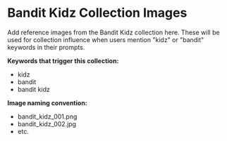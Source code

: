 # Bandit Kidz Collection Images

Add reference images from the Bandit Kidz collection here. These will be used for collection influence when users mention "kidz" or "bandit" keywords in their prompts.

**Keywords that trigger this collection:**
- kidz
- bandit
- bandit kidz

**Image naming convention:**
- bandit_kidz_001.png
- bandit_kidz_002.jpg
- etc.